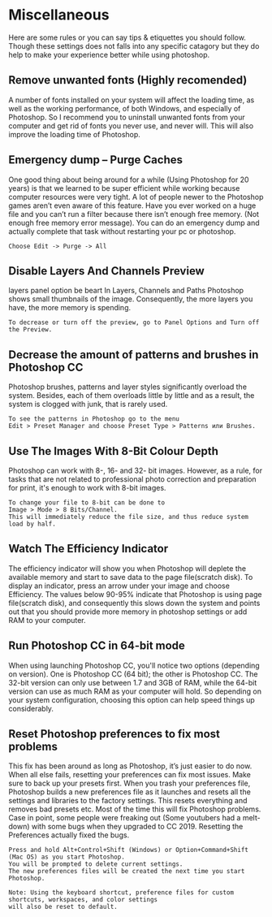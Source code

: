 # Miscellaneous

Here are some rules or you can say tips & etiquettes you should follow.
Though these settings does not falls into any specific catagory but they do help to make your experience better while using photoshop.

## Remove unwanted fonts (Highly recomended)
A number of fonts installed on your system will affect the loading time, as well as the working performance, of both Windows, and especially of Photoshop. So I recommend you to uninstall unwanted fonts from your computer and get rid of fonts you never use, and never will. This will also improve the loading time of Photoshop.

## Emergency dump – Purge Caches
One good thing about being around for a while (Using Photoshop for 20 years) is that we learned to be super efficient while working because computer resources were very tight. A lot of people newer to the Photoshop games aren’t even aware of this feature. Have you ever worked on a huge file and you can’t run a filter because there isn’t enough free memory. (Not enough free memory error message). You can do an emergency dump and actually complete that task without restarting your pc or photoshop.

    Choose Edit -> Purge -> All

## Disable Layers And Channels Preview
layers panel option be beart
In Layers, Channels and Paths Photoshop shows small thumbnails of the image. Consequently, the more layers you have, the more memory is spending.

    To decrease or turn off the preview, go to Panel Options and Turn off the Preview.

## Decrease the amount of patterns and brushes in Photoshop CC
Photoshop brushes, patterns and layer styles significantly overload the system. Besides, each of them overloads little by little and as a result, the system is clogged with junk, that is rarely used.

    To see the patterns in Photoshop go to the menu 
    Edit > Preset Manager and choose Preset Type > Patterns или Brushes.

## Use The Images With 8-Bit Colour Depth
Photoshop can work with 8-, 16- and 32- bit images. However, as a rule, for tasks that are not related to professional photo correction and preparation for print, it's enough to work with 8-bit images.

    To change your file to 8-bit can be done to 
    Image > Mode > 8 Bits/Channel. 
    This will immediately reduce the file size, and thus reduce system load by half.

## Watch The Efficiency Indicator
The efficiency indicator will show you when Photoshop will deplete the available memory and start to save data to the page file(scratch disk).
To display an indicator, press an arrow under your image and choose Efficiency.
The values below 90-95% indicate that Photoshop is using page file(scratch disk), and consequently this slows down the system and points out that you should provide more memory in photoshop settings or add RAM to your computer.

## Run Photoshop CC in 64-bit mode
When using launching Photoshop CC, you'll notice two options (depending on version). One is Photoshop CC (64 bit); the other is Photoshop CC. The 32-bit version can only use between 1.7 and 3GB of RAM, while the 64-bit version can use as much RAM as your computer will hold. So depending on your system configuration, choosing this option can help speed things up considerably.

## Reset Photoshop preferences to fix most problems
This fix has been around as long as Photoshop, it’s just easier to do now.
When all else fails, resetting your preferences can fix most issues. Make sure to back up your presets first.
When you trash your preferences file, Photoshop builds a new preferences file as it launches and resets all the settings and libraries to the factory settings. This resets everything and removes bad presets etc. Most of the time this will fix Photoshop problems. Case in point, some people were freaking out (Some youtubers had a melt-down) with some bugs when they upgraded to CC 2019. Resetting the    Preferences actually fixed the bugs.

    Press and hold Alt+Control+Shift (Windows) or Option+Command+Shift (Mac OS) as you start Photoshop.
    You will be prompted to delete current settings. 
    The new preferences files will be created the next time you start Photoshop.
    
    Note: Using the keyboard shortcut, preference files for custom shortcuts, workspaces, and color settings
    will also be reset to default.


